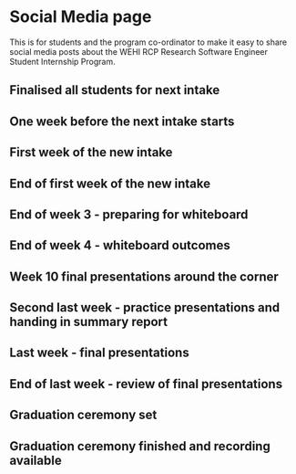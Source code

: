 # Social Media page

This is for students and the program co-ordinator to make it easy to share social media posts about the WEHI RCP Research Software Engineer Student Internship Program.


## Finalised all students for next intake



## One week before the next intake starts


## First week of the new intake


## End of first week of the new intake



## End of week 3 - preparing for whiteboard


## End of week 4 - whiteboard outcomes



## Week 10 final presentations around the corner


## Second last week - practice presentations and handing in summary report


## Last week - final presentations 


## End of last week - review of final presentations



## Graduation ceremony set





## Graduation ceremony finished and recording available



